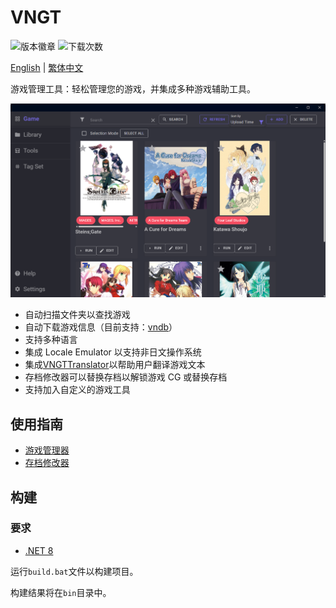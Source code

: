 # VNGT

![版本徽章](https://img.shields.io/github/v/release/charles7668/VNGT)
![下载次数](https://img.shields.io/github/downloads/charles7668/VNGT/total)

[English](../README.md) | [繁体中文](./README.zh-tw.md)

游戏管理工具：轻松管理您的游戏，并集成多种游戏辅助工具。

![主界面](./img/main.png)

- 自动扫描文件夹以查找游戏
- 自动下载游戏信息（目前支持：[vndb](https://vndb.org/)）
- 支持多种语言
- 集成 Locale Emulator 以支持非日文操作系统
- 集成[VNGTTranslator](https://github.com/charles7668/VNGTTranslator)以帮助用户翻译游戏文本
- 存档修改器可以替换存档以解锁游戏 CG 或替换存档
- 支持加入自定义的游戏工具

## 使用指南

- [游戏管理器](./GameManager.zh-cn.md)
- [存档修改器](./SavePatcher.zh-cn.md)

## 构建

### 要求

- [.NET 8](https://dotnet.microsoft.com/en-us/download)

运行`build.bat`文件以构建项目。

构建结果将在`bin`目录中。
